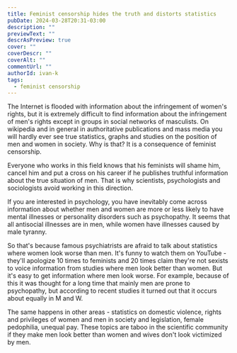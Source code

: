 ```yaml
---
title: Feminist censorship hides the truth and distorts statistics
pubDate: 2024-03-28T20:31-03:00
description: ""
previewText: ""
descrAsPreview: true
cover: ""
coverDescr: ""
coverAlt: ""
commentUrl: ""
authorId: ivan-k
tags:
  - feminist censorship
---
```

The Internet is flooded with information about the infringement of women's rights, but it is extremely difficult to find information about the infringement of men's rights except in groups in social networks of masculists. On wikipedia and in general in authoritative publications and mass media you will hardly ever see true statistics, graphs and studies on the position of men and women in society. Why is that? It is a consequence of feminist censorship.

Everyone who works in this field knows that his feminists will shame him, cancel him and put a cross on his career if he publishes truthful information about the true situation of men. That is why scientists, psychologists and sociologists avoid working in this direction.

If you are interested in psychology, you have inevitably come across information about whether men and women are more or less likely to have mental illnesses or personality disorders such as psychopathy. It seems that all antisocial illnesses are in men, while women have illnesses caused by male tyranny.

So that's because famous psychiatrists are afraid to talk about statistics where women look worse than men. It's funny to watch them on YouTube - they'll apologize 10 times to feminists and 20 times claim they're not sexists to voice information from studies where men look better than women. But it's easy to get information where men look worse. For example, because of this it was thought for a long time that mainly men are prone to psychopathy, but according to recent studies it turned out that it occurs about equally in M and W.

The same happens in other areas - statistics on domestic violence, rights and privileges of women and men in society and legislation, female pedophilia, unequal pay. These topics are taboo in the scientific community if they make men look better than women and wives don't look victimized by men.
